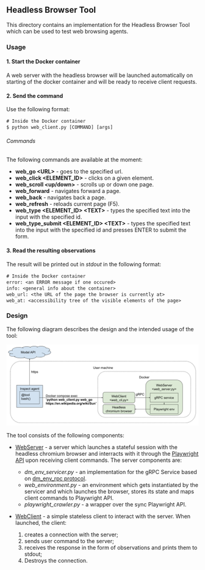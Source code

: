 ## Headless Browser Tool

This directory contains an implementation for the Headless Browser Tool which can be used to test web browsing agents. 


### Usage

#### 1. Start the Docker container

A web server with the headless browser will be launched automatically on starting of the docker container and will be ready to receive client requests.

#### 2. Send the command

Use the following format:

```
# Inside the Docker container
$ python web_client.py [COMMAND] [args]
```

###### Commands

The following commands are available at the moment:

* **web_go \<URL\>** - goes to the specified url.
* **web_click \<ELEMENT_ID\>** - clicks on a given element. 
* **web_scroll \<up/down\>** - scrolls up or down one page.
* **web_forward** - navigates forward a page.
* **web_back** - navigates back a page.
* **web_refresh** - reloads current page (F5).
* **web_type \<ELEMENT_ID\> \<TEXT\>** - types the specified text into the input with the specified id.
* **web_type_submit \<ELEMENT_ID\> \<TEXT\>** - types the specified text into the input with the specified id and presses ENTER to submit the form.

#### 3. Read the resulting observations

The result will be printed out in _stdout_ in the following format:

```
# Inside the Docker container
error: <an ERROR message if one occured>
info: <general info about the container>
web_url: <the URL of the page the browser is currently at>
web_at: <accessibility tree of the visible elements of the page>
```   


### Design

The following diagram describes the design and the intended usage of the tool:

![diagram](images/usage_diagram.png)

The tool consists of the following components:

* [WebServer](web_server.py) - a server which launches a stateful session with the headless chromium browser and interracts with it through the [Playwright API](https://playwright.dev/python/docs/intro) upon receiving client commands. The server components are: 
  * _dm_env_servicer.py_ - an implementation for the gRPC Service based on [dm_env_rpc protocol](https://github.com/google-deepmind/dm_env_rpc).
  * _web_environment.py_ - an environment which gets instantiated by the servicer and which launches the browser, stores its state and maps client commands to Playwright API. 
  * _playwright_crawler.py_ - a wrapper over the sync Playwright API. 

* [WebClient](web_client.py) - a simple stateless client to interact with the server. When launched, the client:
  1. creates a connection with the server;
  2. sends user command to the server;
  3. receives the response in the form of observations and prints them to stdout;
  4. Destroys the connection.
